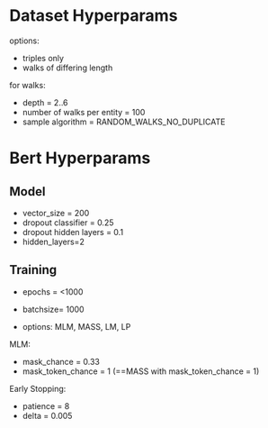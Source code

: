 # Dataset Hyperparams

options:
* triples only
* walks of differing length
  
for walks:
* depth = 2..6
* number of walks per entity = 100
* sample algorithm =  RANDOM_WALKS_NO_DUPLICATE

# Bert Hyperparams
## Model
* vector_size = 200
* dropout classifier = 0.25
* dropout hidden layers = 0.1
* hidden_layers=2

## Training
* epochs = <1000
* batchsize= 1000

* options: MLM, MASS, LM, LP

MLM:
* mask_chance = 0.33
* mask_token_chance = 1 (==MASS with mask_token_chance = 1)

Early Stopping:
* patience = 8
* delta = 0.005

